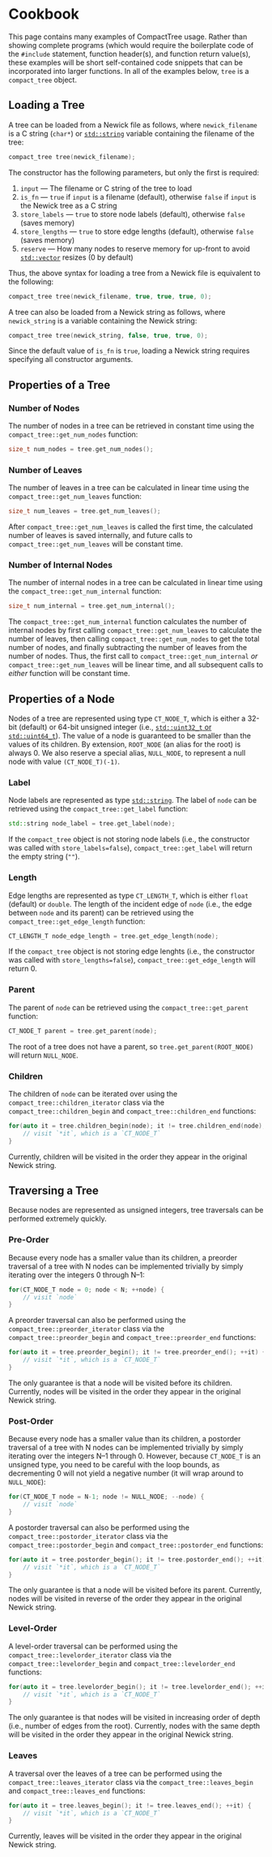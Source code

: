 # Cookbook

This page contains many examples of CompactTree usage. Rather than showing complete programs (which would require the boilerplate code of the `#include` statement, function header(s), and function return value(s), these examples will be short self-contained code snippets that can be incorporated into larger functions. In all of the examples below, `tree` is a `compact_tree` object.

## Loading a Tree

A tree can be loaded from a Newick file as follows, where `newick_filename` is a C string (`char*`) or [`std::string`](https://cplusplus.com/reference/string/string/) variable containing the filename of the tree:

```cpp
compact_tree tree(newick_filename);
```

The constructor has the following parameters, but only the first is required:

1. `input` — The filename or C string of the tree to load
2. `is_fn` — `true` if `input` is a filename (default), otherwise `false` if `input` is the Newick tree as a C string
3. `store_labels` — `true` to store node labels (default), otherwise `false` (saves memory)
4. `store_lengths` — `true` to store edge lengths (default), otherwise `false` (saves memory)
5. `reserve` — How many nodes to reserve memory for up-front to avoid [`std::vector`](https://cplusplus.com/reference/vector/vector/) resizes (0 by default)

Thus, the above syntax for loading a tree from a Newick file is equivalent to the following:

```cpp
compact_tree tree(newick_filename, true, true, true, 0);
```

A tree can also be loaded from a Newick string as follows, where `newick_string` is a variable containing the Newick string:

```cpp
compact_tree tree(newick_string, false, true, true, 0);
```

Since the default value of `is_fn` is `true`, loading a Newick string requires specifying all constructor arguments.

## Properties of a Tree

### Number of Nodes

The number of nodes in a tree can be retrieved in constant time using the `compact_tree::get_num_nodes` function:

```cpp
size_t num_nodes = tree.get_num_nodes();
```

### Number of Leaves

The number of leaves in a tree can be calculated in linear time using the `compact_tree::get_num_leaves` function:

```cpp
size_t num_leaves = tree.get_num_leaves();
```

After `compact_tree::get_num_leaves` is called the first time, the calculated number of leaves is saved internally, and future calls to `compact_tree::get_num_leaves` will be constant time.

### Number of Internal Nodes

The number of internal nodes in a tree can be calculated in linear time using the `compact_tree::get_num_internal` function:

```cpp
size_t num_internal = tree.get_num_internal();
```

The `compact_tree::get_num_internal` function calculates the number of internal nodes by first calling `compact_tree::get_num_leaves` to calculate the number of leaves, then calling `compact_tree::get_num_nodes` to get the total number of nodes, and finally subtracting the number of leaves from the number of nodes. Thus, the first call to `compact_tree::get_num_internal` *or* `compact_tree::get_num_leaves` will be linear time, and all subsequent calls to *either* function will be constant time.

## Properties of a Node

Nodes of a tree are represented using type `CT_NODE_T`, which is either a 32-bit (default) or 64-bit unsigned integer (i.e., [`std::uint32_t` or `std::uint64_t`](https://cplusplus.com/reference/cstdint/)). The value of a node is guaranteed to be smaller than the values of its children. By extension, `ROOT_NODE` (an alias for the root) is always 0. We also reserve a special alias, `NULL_NODE`, to represent a null node with value `(CT_NODE_T)(-1)`.

### Label

Node labels are represented as type [`std::string`](https://cplusplus.com/reference/string/string/). The label of `node` can be retrieved using the `compact_tree::get_label` function:

```cpp
std::string node_label = tree.get_label(node);
```

If the `compact_tree` object is not storing node labels (i.e., the constructor was called with `store_labels=false`), `compact_tree::get_label` will return the empty string (`""`).

### Length

Edge lengths are represented as type `CT_LENGTH_T`, which is either `float` (default) or `double`. The length of the incident edge of `node` (i.e., the edge between `node` and its parent) can be retrieved using the `compact_tree::get_edge_length` function:

```cpp
CT_LENGTH_T node_edge_length = tree.get_edge_length(node);
```

If the `compact_tree` object is not storing edge lenghts (i.e., the constructor was called with `store_lengths=false`), `compact_tree::get_edge_length` will return 0.

### Parent

The parent of `node` can be retrieved using the `compact_tree::get_parent` function:

```cpp
CT_NODE_T parent = tree.get_parent(node);
```

The root of a tree does not have a parent, so `tree.get_parent(ROOT_NODE)` will return `NULL_NODE`.

### Children

The children of `node` can be iterated over using the `compact_tree::children_iterator` class via the `compact_tree::children_begin` and `compact_tree::children_end` functions:

```cpp
for(auto it = tree.children_begin(node); it != tree.children_end(node); ++it) {
    // visit `*it`, which is a `CT_NODE_T`
}
```

Currently, children will be visited in the order they appear in the original Newick string.

## Traversing a Tree

Because nodes are represented as unsigned integers, tree traversals can be performed extremely quickly.

### Pre-Order

Because every node has a smaller value than its children, a preorder traversal of a tree with N nodes can be implemented trivially by simply iterating over the integers 0 through N–1:

```cpp
for(CT_NODE_T node = 0; node < N; ++node) {
    // visit `node`
}
```

A preorder traversal can also be performed using the `compact_tree::preorder_iterator` class via the `compact_tree::preorder_begin` and `compact_tree::preorder_end` functions:

```cpp
for(auto it = tree.preorder_begin(); it != tree.preorder_end(); ++it) {
    // visit `*it`, which is a `CT_NODE_T`
}
```

The only guarantee is that a node will be visited before its children. Currently, nodes will be visited in the order they appear in the original Newick string.

### Post-Order

Because every node has a smaller value than its children, a postorder traversal of a tree with N nodes can be implemented trivially by simply iterating over the integers N–1 through 0. However, because `CT_NODE_T` is an unsigned type, you need to be careful with the loop bounds, as decrementing 0 will not yield a negative number (it will wrap around to `NULL_NODE`):

```cpp
for(CT_NODE_T node = N-1; node != NULL_NODE; --node) {
    // visit `node`
}
```

A postorder traversal can also be performed using the `compact_tree::postorder_iterator` class via the `compact_tree::postorder_begin` and `compact_tree::postorder_end` functions:

```cpp
for(auto it = tree.postorder_begin(); it != tree.postorder_end(); ++it) {
    // visit `*it`, which is a `CT_NODE_T`
}
```

The only guarantee is that a node will be visited before its parent. Currently, nodes will be visited in reverse of the order they appear in the original Newick string.

### Level-Order

A level-order traversal can be performed using the `compact_tree::levelorder_iterator` class via the `compact_tree::levelorder_begin` and `compact_tree::levelorder_end` functions:

```cpp
for(auto it = tree.levelorder_begin(); it != tree.levelorder_end(); ++it) {
    // visit `*it`, which is a `CT_NODE_T`
}
```

The only guarantee is that nodes will be visited in increasing order of depth (i.e., number of edges from the root). Currently, nodes with the same depth will be visited in the order they appear in the original Newick string.

### Leaves

A traversal over the leaves of a tree can be performed using the `compact_tree::leaves_iterator` class via the `compact_tree::leaves_begin` and `compact_tree::leaves_end` functions:

```cpp
for(auto it = tree.leaves_begin(); it != tree.leaves_end(); ++it) {
    // visit `*it`, which is a `CT_NODE_T`
}
```

Currently, leaves will be visited in the order they appear in the original Newick string.
